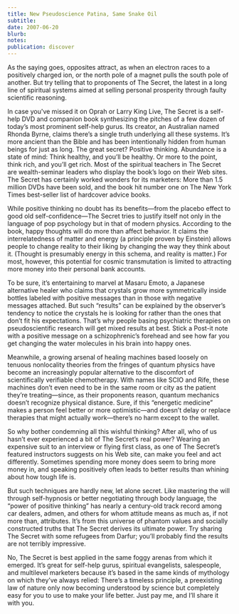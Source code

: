 ```yaml
---
title: New Pseudoscience Patina, Same Snake Oil
subtitle: 
date: 2007-06-20
blurb: 
notes: 
publication: discover
---
```


As the saying goes, opposites attract, as when an electron races to a positively charged ion, or the north pole of a magnet pulls the south pole of another. But try telling that to proponents of The Secret, the latest in a long line of spiritual systems aimed at selling personal prosperity through faulty scientific reasoning.

In case you've missed it on Oprah or Larry King Live, The Secret is a self-help DVD and companion book synthesizing the pitches of a few dozen of today’s most prominent self-help gurus. Its creator, an Australian named Rhonda Byrne, claims there’s a single truth underlying all these systems. It’s more ancient than the Bible and has been intentionally hidden from human beings for just as long. The great secret? Positive thinking. Abundance is a state of mind: Think healthy, and you’ll be healthy. Or more to the point, think rich, and you’ll get rich. Most of the spiritual teachers in The Secret are wealth-seminar leaders who display the book’s logo on their Web sites. The Secret has certainly worked wonders for its marketers: More than 1.5 million DVDs have been sold, and the book hit number one on The New York Times best-seller list of hardcover advice books.

While positive thinking no doubt has its benefits—from the placebo effect to good old self-confidence—The Secret tries to justify itself not only in the language of pop psychology but in that of modern physics. According to the book, happy thoughts will do more than affect behavior. It claims the interrelatedness of matter and energy (a principle proven by Einstein) allows people to change reality to their liking by changing the way they think about it. (Thought is presumably energy in this schema, and reality is matter.) For most, however, this potential for cosmic transmutation is limited to attracting more money into their personal bank accounts.

To be sure, it’s entertaining to marvel at Masaru Emoto, a Japanese alternative healer who claims that crystals grow more symmetrically inside bottles labeled with positive messages than in those with negative messages attached. But such “results” can be explained by the observer’s tendency to notice the crystals he is looking for rather than the ones that don’t fit his expectations. That’s why people basing psychiatric therapies on pseudoscientific research will get mixed results at best. Stick a Post-it note with a positive message on a schizophrenic’s forehead and see how far you get changing the water molecules in his brain into happy ones.

Meanwhile, a growing arsenal of healing machines based loosely on tenuous nonlocality theories from the fringes of quantum physics have become an increasingly popular alternative to the discomfort of scientifically verifiable chemotherapy. With names like SCIO and Rife, these machines don’t even need to be in the same room or city as the patient they’re treating—since, as their proponents reason, quantum mechanics doesn’t recognize physical distance. Sure, if this “energetic medicine” makes a person feel better or more optimistic—and doesn’t delay or replace therapies that might actually work—there’s no harm except to the wallet.

So why bother condemning all this wishful thinking? After all, who of us hasn’t ever experienced a bit of The Secret’s real power? Wearing an expensive suit to an interview or flying first class, as one of The Secret’s featured instructors suggests on his Web site, can make you feel and act differently. Sometimes spending more money does seem to bring more money in, and speaking positively often leads to better results than whining about how tough life is.

But such techniques are hardly new, let alone secret. Like mastering the will through self-hypnosis or better negotiating through body language, the “power of positive thinking” has nearly a century-old track record among car dealers, admen, and others for whom attitude means as much as, if not more than, attributes. It’s from this universe of phantom values and socially constructed truths that The Secret derives its ultimate power. Try sharing The Secret with some refugees from Darfur; you’ll probably find the results are not terribly impressive.

No, The Secret is best applied in the same foggy arenas from which it emerged. It’s great for self-help gurus, spiritual evangelists, salespeople, and multilevel marketers because it’s based in the same kinds of mythology on which they’ve always relied: There’s a timeless principle, a preexisting law of nature only now becoming understood by science but completely easy for you to use to make your life better. Just pay me, and I’ll share it with you.
